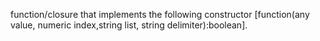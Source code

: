 function/closure that implements the following constructor [function(any value, numeric index,string list, string delimiter):boolean].
